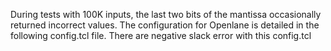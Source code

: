 During tests with 100K inputs, the last two bits of the mantissa occasionally returned incorrect values. The configuration for Openlane is detailed in the following config.tcl file.
There are negative slack error with this config.tcl
